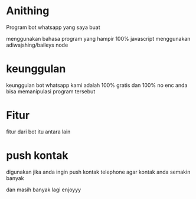 # Anithing
Program bot whatsapp yang saya buat

menggunakan bahasa program yang hampir 100% javascript
menggunakan adiwajshing/baileys node 

# keunggulan
 keunggulan bot whatsapp kami adalah 100% gratis dan 100% no enc anda bisa memanipulasi program tersebut

# Fitur
fitur dari bot itu antara lain

# push kontak
digunakan jika anda ingin push kontak telephone agar kontak anda semakin banyak

dan masih banyak lagi enjoyyy
